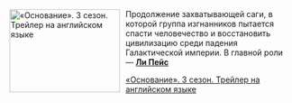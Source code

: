 <!--2025-06-23 11:00:55-->
<div class="yb">
  <div class="rss kino_kino"><a href="https://www.kino-teatr.ru/video/50489/" title="«Основание». 3 сезон. Трейлер на английском языке"><img src="https://www.kino-teatr.ru/video/9/8/50489/poster.jpg" width="196" height="147" align="left" hspace="5" style="margin: 0px 10px 0px 5px" alt="«Основание». 3 сезон. Трейлер на английском языке"/></a>Продолжение захватывающей саги, в которой группа изгнанников пытается спасти человечество и восстановить цивилизацию среди падения Галактической империи. В главной роли — <a href=https://www.kino-teatr.ru/kino/acter/m/hollywood/60251/bio/ target=_blank><strong>Ли Пейс</strong></a> <p class="titl"><a href="https://www.kino-teatr.ru/video/50489/">«Основание». 3 сезон. Трейлер на английском языке</a></p></div>
</div>
